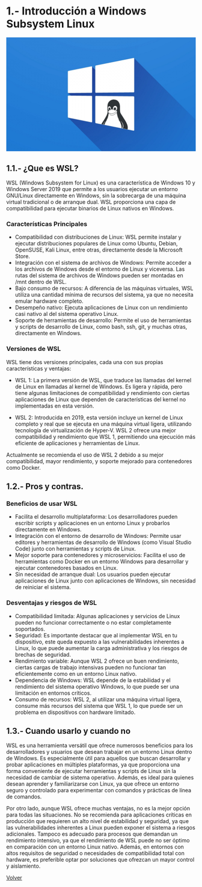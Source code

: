 # 1.- Introducción a Windows Subsystem Linux
![wsl](/Imagenes/wsl.jpg)
## 1.1.- ¿Que es WSL?
WSL (Windows Subsystem for Linux) es una característica de Windows 10 y Windows Server 2019 que permite a los usuarios ejecutar un entorno GNU/Linux directamente en Windows, sin la sobrecarga de una máquina virtual tradicional o de arranque dual. WSL proporciona una capa de compatibilidad para ejecutar binarios de Linux nativos en Windows.

### Características Principales
* Compatibilidad con distribuciones de Linux: WSL permite instalar y ejecutar distribuciones populares de Linux como Ubuntu, Debian, OpenSUSE, Kali Linux, entre otras, directamente desde la Microsoft Store.
* Integración con el sistema de archivos de Windows: Permite acceder a los archivos de Windows desde el entorno de Linux y viceversa. Las rutas del sistema de archivos de Windows pueden ser montadas en /mnt dentro de WSL.
* Bajo consumo de recursos: A diferencia de las máquinas virtuales, WSL utiliza una cantidad mínima de recursos del sistema, ya que no necesita emular hardware completo.
* Desempeño nativo: Ejecuta aplicaciones de Linux con un rendimiento casi nativo al del sistema operativo Linux.
* Soporte de herramientas de desarrollo: Permite el uso de herramientas y scripts de desarrollo de Linux, como bash, ssh, git, y muchas otras, directamente en Windows.
### Versiones de WSL
WSL tiene dos versiones principales, cada una con sus propias características y ventajas:

* WSL 1: La primera versión de WSL, que traduce las llamadas del kernel de Linux en llamadas al kernel de Windows. Es ligera y rápida, pero tiene algunas limitaciones de compatibilidad y rendimiento con ciertas aplicaciones de Linux que dependen de características del kernel no implementadas en esta versión.

* WSL 2: Introducida en 2019, esta versión incluye un kernel de Linux completo y real que se ejecuta en una máquina virtual ligera, utilizando tecnología de virtualización de Hyper-V. WSL 2 ofrece una mejor compatibilidad y rendimiento que WSL 1, permitiendo una ejecución más eficiente de aplicaciones y herramientas de Linux.

Actualmente se recomienda el uso de WSL 2 debido a su mejor compatibilidad, mayor rendimiento, y soporte mejorado para contenedores como Docker.


## 1.2.- Pros y contras.
### Beneficios de usar WSL
* Facilita el desarrollo multiplataforma: Los desarrolladores pueden escribir scripts y aplicaciones en un entorno Linux y probarlos directamente en Windows.
* Integración con el entorno de desarrollo de Windows: Permite usar editores y herramientas de desarrollo de Windows (como Visual Studio Code) junto con herramientas y scripts de Linux.
* Mejor soporte para contenedores y microservicios: Facilita el uso de herramientas como Docker en un entorno Windows para desarrollar y ejecutar contenedores basados en Linux.
* Sin necesidad de arranque dual: Los usuarios pueden ejecutar aplicaciones de Linux junto con aplicaciones de Windows, sin necesidad de reiniciar el sistema.

### Desventajas y riesgos de WSL
* Compatibilidad limitada: Algunas aplicaciones y servicios de Linux pueden no funcionar correctamente o no estar completamente soportados.
* Seguridad: Es importante destacar que al implementar WSL en tu dispositivo, este queda expuesto a las vulnerabilidades inherentes a Linux,
  lo que puede aumentar la carga administrativa y los riesgos de brechas de seguridad.
* Rendimiento variable: Aunque WSL 2 ofrece un buen rendimiento, ciertas cargas de trabajo intensivas pueden no funcionar tan eficientemente como en un entorno Linux nativo.
* Dependencia de Windows: WSL depende de la estabilidad y el rendimiento del sistema operativo Windows, lo que puede ser una limitación en entornos críticos.
* Consumo de recursos: WSL 2, al utilizar una máquina virtual ligera, consume más recursos del sistema que WSL 1, lo que puede ser un problema en dispositivos con hardware limitado.


## 1.3.- Cuando usarlo y cuando no
WSL es una herramienta versátil que ofrece numerosos beneficios para los desarrolladores y usuarios que desean trabajar en un entorno Linux dentro de Windows.
Es especialmente útil para aquellos que buscan desarrollar y probar aplicaciones en múltiples plataformas, ya que proporciona una forma conveniente de ejecutar herramientas y scripts de Linux sin la necesidad de cambiar de sistema operativo. 
Además, es ideal para quienes desean aprender y familiarizarse con Linux, ya que ofrece un entorno seguro y controlado para experimentar con comandos y prácticas de línea de comandos.

Por otro lado, aunque WSL ofrece muchas ventajas, no es la mejor opción para todas las situaciones. No se recomienda para aplicaciones críticas en producción que requieren un alto nivel de estabilidad y seguridad, ya que las vulnerabilidades inherentes a Linux pueden exponer el sistema a riesgos adicionales. 
Tampoco es adecuado para procesos que demandan un rendimiento intensivo, ya que el rendimiento de WSL puede no ser óptimo en comparación con un entorno Linux nativo. 
Además, en entornos con altos requisitos de seguridad o necesidades de compatibilidad total con hardware, es preferible optar por soluciones que ofrezcan un mayor control y aislamiento.

[Volver](/Readme.md)

